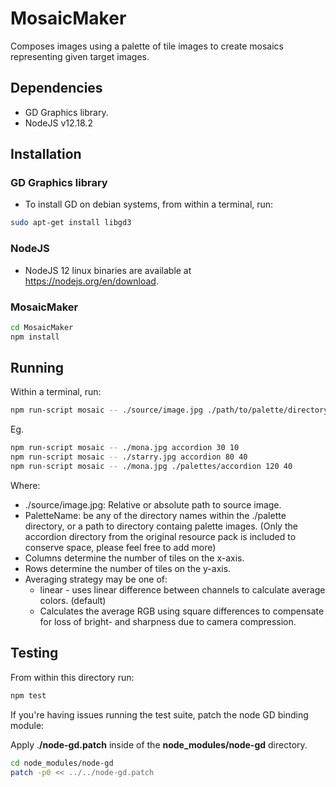 # MosaicMaker

Composes images using a palette of tile images to create mosaics representing
given target images.


## Dependencies

* GD Graphics library.
* NodeJS v12.18.2


## Installation


### GD Graphics library

* To install GD on debian systems, from within a terminal, run:
```bash
sudo apt-get install libgd3
```

### NodeJS

* NodeJS 12 linux binaries are available at https://nodejs.org/en/download.


### MosaicMaker

```bash
cd MosaicMaker
npm install
```

## Running

Within a terminal, run:
```bash
npm run-script mosaic -- ./source/image.jpg ./path/to/palette/directory|paletteName columns rows [linear|quadratic]
```
Eg.
```bash
npm run-script mosaic -- ./mona.jpg accordion 30 10
npm run-script mosaic -- ./starry.jpg accordion 80 40
npm run-script mosaic -- ./mona.jpg ./palettes/accordion 120 40

```

Where:
  * ./source/image.jpg: Relative or absolute path to source image.
  * PaletteName: be any of the directory names within the ./palette
    directory, or a path to  directory containg palette images.
    (Only the accordion directory from the original resource pack is included to
    conserve space, please feel free to add more)
  * Columns determine the number of tiles on the x-axis.
  * Rows determine the number of tiles on the y-axis.
  * Averaging strategy may be one of:
    * linear - uses linear difference between channels to calculate average
      colors. (default)
    * Calculates the average RGB using square differences to compensate for loss
      of bright- and sharpness due to camera compression.


## Testing

From within this directory run:
```bash
npm test
```
If you're having issues running the test suite, patch the node GD binding module:

Apply .__/node-gd.patch__ inside of the
__node_modules/node-gd__ directory.

```bash
cd node_modules/node-gd
patch -p0 << ../../node-gd.patch
```
